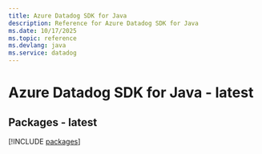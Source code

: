 ```yaml
---
title: Azure Datadog SDK for Java
description: Reference for Azure Datadog SDK for Java
ms.date: 10/17/2025
ms.topic: reference
ms.devlang: java
ms.service: datadog
---
```

# Azure Datadog SDK for Java - latest
## Packages - latest
[!INCLUDE [packages](datadog-index.md)]